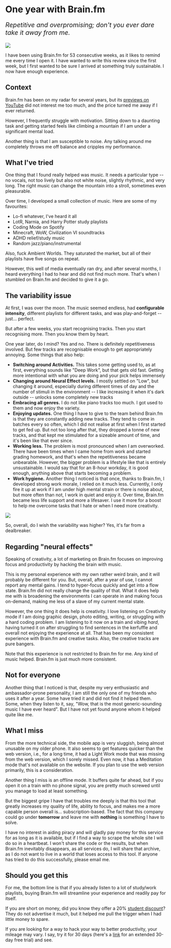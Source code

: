 # One year with Brain.fm

_<p style="font-size: 1.414em">Repetitive and overpromising; don't you ever dare take it away from me.</p>_

![](/assets/img/brain-fm/streak.png)


I have been using Brain.fm for 53 consecutive weeks, as it likes to remind me every time I open it. I have wanted to write this review since the first week, but I first wanted to be sure I arrived at something truly sustainable. I now have enough experience. 

## Context

Brain.fm has been on my radar for several years, but its [previews on YouTube][yt] did not interest me too much, and the price turned me away if I ever returned.

However, I frequently struggle with motivation. Sitting down to a daunting task and getting started feels like climbing a mountain if I am under a significant mental load.

Another thing is that I am susceptible to noise. Any talking around me completely throws me off balance and cripples my performance.

## What I've tried

One thing that I found really helped was music. It needs a particular type -- no vocals, not too lively but also not white noise, slightly rhythmic, and very long. The right music can change the mountain into a stroll, sometimes even pleasurable.

Over time, I developed a small collection of music. Here are some of my favourites:

- Lo-fi whatever, I've heard it all
- LotR, Narnia, and Harry Potter study playlists
- Coding Mode on Spotify
- Minecraft, WoW, Civilization VI soundtracks
- ADHD relief/study music
- Random jazz/piano/instrumental

Also, fuck Ambient Worlds. They saturated the market, but all of their playlists have five songs on repeat.

However, this well of media eventually ran dry, and after several months, I heard everything I had to hear and did not find much more. That's when I stumbled on Brain.fm and decided to give it a go.

## The variability issue

At first, I was over the moon. The music seemed endless, had **configurable intensity**, different playlists for different tasks, and was play-and-forget -- just… perfect.

But after a few weeks, you start recognising tracks. Then you start recognising more. Then you know them by heart.

One year later, do I mind? Yes and no. There is definitely repetitiveness involved. But few tracks are recognisable enough to get appropriately annoying. Some things that also help:

- **Switching around Activities.** This takes some getting used to, as at first, everything sounds like "Deep Work", but that gets old fast. Getting more intentional with what you are doing and your pick helps immensely
- **Changing around Neural Effect levels.** I mostly settled on "Low", but changing it around, especially during different times of day and the number of stimuli in the environment -- I like increasing it when it's dark outside -- unlocks some completely new tracks
- **Embracing all genres.** I do not like piano tracks too much. I got used to them and now enjoy the variety.
- **Enjoying updates.** One thing I have to give to the team behind Brain.fm is that they are constantly adding new tracks. They tend to come in batches every so often, which I did not realise at first when I first started to get fed up. But not too long after that, they dropped a tonne of new tracks, and that kept me stimulated for a sizeable amount of time, and it's been like that ever since.
- **Working less.** The problem is most pronounced when I am overworked. There have been times when I came home from work and started grading homework, and that's when the repetitiveness became unbearable. However, the bigger problem is a lifestyle like that is entirely unsustainable. I would say that for an 8-hour workday, it is good enough, anything above that starts becoming a problem.
- **Work hygiene.** Another thing I noticed is that once, thanks to Brain.fm, I developed strong work morale, I relied on it much less. Currently, I only fire it up at work if I am under high mental strain or there is noise about, but more often than not, I work in quiet and enjoy it. Over time, Brain.fm became less life support and more a lifesaver. I use it more for a boost to help me overcome tasks that I hate or when I need more creativity.

![](/assets/img/brain-fm/activities.png)

So, overall, do I wish the variability was higher? Yes, it's far from a dealbreaker.

## Regarding "neural effects"

Speaking of creativity, a lot of marketing on Brain.fm focuses on improving focus and productivity by hacking the brain with music.

This is my personal experience with my own rather weird brain, and it will probably be different for you. But, overall, after a year of use, I cannot report any mental gains. I tend to hyper-focus quickly and get into a flow state. Brain.fm did not really change the quality of that. What it does help me with is broadening the environments I can operate in and making focus on-demand, making me less of a slave of my current mental state.

However, the one thing it does help is creativity. I love listening on Creativity mode if I am doing graphic design, photo editing, writing, or struggling with a hard coding problem. I am listening to it now on a train and vibing _hard_, having turned it on after struggling to find sentences in the kerfuffle and overall not enjoying the experience at all. That has been my consistent experience with Brain.fm and creative tasks. Also, the creative tracks are pure bangers.

Note that this experience is not restricted to Brain.fm for me. Any kind of music helped. Brain.fm is just much more consistent.

## Not for everyone

Another thing that I noticed is that, despite my very enthusiastic and ambassador-prone personality, I am still the only one of my friends who uses it after a year. Some have tried it and did not find it helped them. Some, when they listen to it, say, "Wow, that is the most generic-sounding music I have ever heard". But I have not yet found anyone whom it helped quite like me.

## What I miss

From the more technical side, the mobile app is very sluggish, being almost unusable on my older phone. It also seems to get features quicker than the web version, i.e., for a long time, it had a Light Work mode that was missing from the web version, which I sorely missed. Even now, it has a Meditation mode that's not available on the website. If you plan to use the web version primarily, this is a consideration.

Another thing I miss is an offline mode. It buffers quite far ahead, but if you open it on a train with no phone signal, you are pretty much screwed until you manage to load at least something.

But the biggest gripe I have that troubles me deeply is that this tool that greatly increases my quality of life, ability to focus, and makes me a more capable person overall is… subscription-based. The fact that this company could go under **tomorrow** and leave me with **nothing** is something I have to solve.

I have no interest in aiding piracy and will gladly pay money for this service for as long as it is available, but if I find a way to scrape the whole site I will do so in a heartbeat. I won't share the code or the results, but when Brain.fm inevitably disappears, as all services do, I will share that archive, as I do not want to live in a world that loses access to this tool. If anyone has tried to do this successfully, please email me.

## Should you get this

For me, the bottom line is that if you already listen to a lot of study/work playlists, buying Brain.fm will streamline your experience and readily pay for itself.

If you are short on money, did you know they offer a 20% [student discount][student-discount]? They do not advertise it much, but it helped me pull the trigger when I had little money to spare.

If you are looking for a way to hack your way to better productivity, your mileage may vary. I say, try it for 30 days (here's a [link][trial] for an extended 30-day free trial) and see.


[yt]: https://www.youtube.com/channel/UC45Wdr3wPy1qR2WLUCTsFKg
[student-discount]: https://brainfm.helpscoutdocs.com/article/30-memberships-options
[trial]: https://my.brain.fm/payment?extended_promo=30&utm_source=referafriend